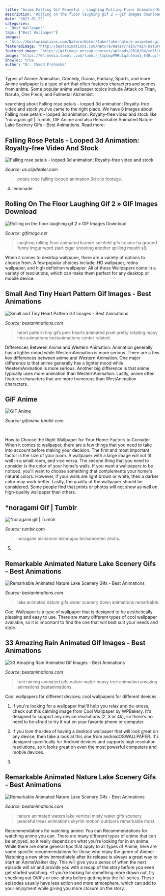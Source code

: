 ```yaml
---
title: "Anime Falling Gif Peaceful : Laughing Rolling Floor Animated Kramer Seinfeld Gifs Cosmo Ha Ground Funny Imgur Word Start Cigar Shooting Another Spilling Mouth S8"
description: "Rolling on the floor laughing gif 2 » gif images download"
date: "2022-01-22"
categories:
- "Best Wallpaper"
tags: ["Best Wallpaper"]
images:
- "http://bestanimations.com/Nature/Water/lake/lake-nature-animated-gif-20.gif"
featuredImage: "http://bestanimations.com/Nature/Water/rain/rain-nature-animated-gif-16.gif"
featured_image: "https://gifimage.net/wp-content/uploads/2018/04/rolling-on-the-floor-laughing-gif-2.gif"
image: "https://64.media.tumblr.com/tumblr_l1pbmpP9Ru1qzc4eao1_640.gifv"
ShowToc: true
author: "Dr. Chadd Prohaska"
---
```



Types of Anime: Animation, Comedy, Drama, Fantasy, Sports, and more
Anime wallpaper is a type of art that often features characters and scenes from anime. Some popular anime wallpaper topics include Attack on Titan, Naruto, One Piece, and Fullmetal Alchemist.

	

		
searching about Falling rose petals - looped 3d animation: Royalty-free video and stock you've came to the right place. We have 8 Images about Falling rose petals - looped 3d animation: Royalty-free video and stock like *noragami gif | Tumblr, GIF Anime and also Remarkable Animated Nature Lake Scenery Gifs - Best Animations. Read more:
		
    
## Falling Rose Petals - Looped 3d Animation: Royalty-free Video And Stock

<img loading=lazy src="https://buidln.clipdealer.com/000/449/100/previews/5--449100-Falling rose petals - looped 3d animation.jpg" onerror="this.onerror=null;this.src='https://tse2.mm.bing.net/th?id=OIP.7RBc3lIAjCSbqdq2PJyYMwHaEK&amp;pid=15.1';" alt="Falling rose petals - looped 3d animation: Royalty-free video and stock">

_Source: us.clipdealer.com_

>petals rose falling looped animation 3d clip footage. 

	

4. lemonade 

    
## Rolling On The Floor Laughing Gif 2 » GIF Images Download

<img loading=lazy src="https://gifimage.net/wp-content/uploads/2018/04/rolling-on-the-floor-laughing-gif-2.gif" onerror="this.onerror=null;this.src='https://tse4.mm.bing.net/th?id=OIP.Up3TEMZgy4GyrBQ_z1c7TwAAAA&amp;pid=15.1';" alt="Rolling on the floor laughing gif 2 » GIF Images Download">

_Source: gifimage.net_

>laughing rolling floor animated kramer seinfeld gifs cosmo ha ground funny imgur word start cigar shooting another spilling mouth s8. 

	

When it comes to desktop wallpaper, there are a variety of options to choose from. A few popular choices include: HD wallpaper, retina wallpaper, and high definition wallpaper. All of these Wallpapers come in a variety of resolutions, which can make them perfect for any desktop or mobile device. 

    
## Small And Tiny Heart Pattern Gif Images - Best Animations

<img loading=lazy src="https://bestanimations.com/Signs&amp;Shapes/Hearts/manyhearts/pretty-tiny-heart-pattern-animated-gif.gif" onerror="this.onerror=null;this.src='https://tse2.mm.bing.net/th?id=OIP.whYcuH23RpCu7WePiXP6dAHaE4&amp;pid=15.1';" alt="Small and Tiny Heart Pattern Gif Images - Best Animations">

_Source: bestanimations.com_

>heart pattern tiny gifs pink hearts animated pixel pretty rotating many into animations bestanimations center related. 

	

Differences Between Anime and Western Animation: Animation generally has a lighter mood while WesternAnimation is more serious.
There are a few key differences between anime and Western Animation. One major difference is that anime generally has a lighter mood while WesternAnimation is more serious. Another big difference is that anime typically uses more animation than WesternAnimation. Lastly, anime often features characters that are more humorous than WestAnimation characters.

    
## GIF Anime

<img loading=lazy src="https://64.media.tumblr.com/tumblr_l1pbmpP9Ru1qzc4eao1_640.gifv" onerror="this.onerror=null;this.src='https://tse1.mm.bing.net/th?id=OIP.ltA-AARbXx3UH6Njbe3qawHaD_&amp;pid=15.1';" alt="GIF Anime">

_Source: gifanime.tumblr.com_

>. 

	

How to Choose the Right Wallpaper for Your Home: Factors to Consider
When it comes to wallpaper, there are a few things that you need to take into account before making your decision. The first and most important factor is the size of your room. A wallpaper with a large image will not fit well in a small room, and vice versa. 
The second thing that you need to consider is the color of your home's walls. If you want a wallpapers to be noticed, you'll want to choose something that complements your home's natural colors. However, if your walls are light brown or white, then a darker color may work better. 
Lastly, the quality of the wallpaper should be considered. Some people find that prints or photos will not show as well on high-quality wallpaper than others.

    
## *noragami Gif | Tumblr

<img loading=lazy src="https://64.media.tumblr.com/f49cd9f96496267b4aca559b84653b6b/tumblr_ov9iizR4Z71qzxv73o1_540.gifv" onerror="this.onerror=null;this.src='https://tse3.mm.bing.net/th?id=OIP.XMmJRRWHdjuLBXgJrnyI5AHaLH&amp;pid=15.1';" alt="*noragami gif | Tumblr">

_Source: tumblr.com_

>noragami bishamon bishoujou bishamonten zechs. 

	

5.

    
## Remarkable Animated Nature Lake Scenery Gifs - Best Animations

<img loading=lazy src="http://bestanimations.com/Nature/Water/lake/lake-nature-animated-gif-1.gif" onerror="this.onerror=null;this.src='https://tse3.mm.bing.net/th?id=OIP.31CiBI8q8_5ty0voaGyb0AHaEL&amp;pid=15.1';" alt="Remarkable Animated Nature Lake Scenery Gifs - Best Animations">

_Source: bestanimations.com_

>lake animated nature gifs water scenery down animations remarkable. 

	

Cool Wallpaper is a type of wallpaper that is designed to be aesthetically pleasing and easy to use. There are many different types of cool wallpaper available, so it is important to find the one that will best suit your needs and style.

    
## 33 Amazing Rain Animated Gif Images - Best Animations

<img loading=lazy src="http://bestanimations.com/Nature/Water/rain/rain-nature-animated-gif-16.gif" onerror="this.onerror=null;this.src='https://tse3.mm.bing.net/th?id=OIP.ubRukQ2C1NFviUG7M-S8igHaD5&amp;pid=15.1';" alt="33 Amazing Rain Animated Gif Images - Best Animations">

_Source: bestanimations.com_

>rain raining animated gifs nature water heavy tree animation amazing animations bestanimations. 

	

Cool wallpapers for different devices:
cool wallpapers for different devices 

1. If you're looking for a wallpaper that'll help you relax and de-stress, check out this calming image from Cool Wallpaper by WPBakery. It's designed to support any device resolutions (2, 3 or 4k), so there's no need to be afraid to try it out on your favorite phone or computer.

2. If you love the idea of having a desktop wallpaper that will look great on any device, then take a look at this one from androidOSWALLPAPER. It's designed specifically for Android devices and supports high resolution resolutions, so it looks great on even the most powerful computers and mobile devices.

3.

    
## Remarkable Animated Nature Lake Scenery Gifs - Best Animations

<img loading=lazy src="http://bestanimations.com/Nature/Water/lake/lake-nature-animated-gif-20.gif" onerror="this.onerror=null;this.src='https://tse2.mm.bing.net/th?id=OIP.w5bX-6jxYyyzSou3jLGU4gHaKq&amp;pid=15.1';" alt="Remarkable Animated Nature Lake Scenery Gifs - Best Animations">

_Source: bestanimations.com_

>nature animated waters lake vertical misty water gifs scenery peaceful trees animations skyrim motion outdoors remarkable most. 

	

Recommendations for watching anime: You can
Recommendations for watching anime you can. There are many different types of anime that can be enjoyed, so it really depends on what you're looking for in an anime. While there are some general tips that apply to all types of Anime, here are some specific recommendations for those who enjoy the genre of Anime: 
-Watching a new show immediately after its release is always a great way to start an AnimeWalker day. This will give you a sense of when the next episode will air and provide you with a recap of the story before you even get started watching. 
-If you're looking for something more drawn out, try checking out OVA's or one-shots before getting into the full series. These episodes usually have less action and more atmosphere, which can add to your enjoyment while giving you more closure on the story.

